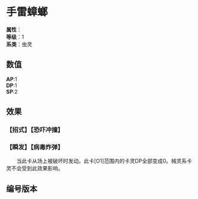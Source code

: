 <script setup>
let list = [
    { number: "SP02-007", url: "/packs/SP02" }
]
</script>

# 手雷蟑螂

**属性**：<CardAttribute text="暗"/><br/>
**等级**：1<br/>
**系类**：虫灵

## 数值

**AP**:1<br/>
**DP**:1<br/>
**SP**:2

## 效果

### 【招式】【恐吓冲撞】

### 【瞬发】【病毒炸弹】

&emsp;&emsp;当此卡从场上被破坏时发动。此卡[O1]范围内的卡灵DP全部变成0。械灵系卡灵不会受到此效果影响。

## 编号版本

<CardNumberBox :list="list"/>
